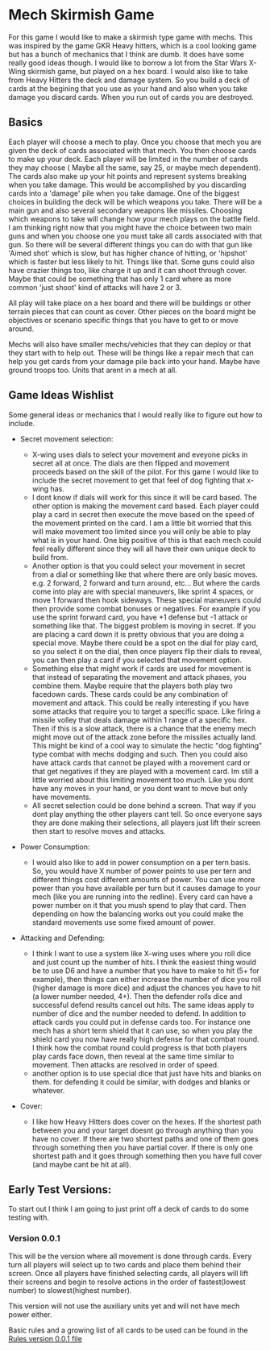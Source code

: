 # Mech Skirmish Game
For this game I would like to make a skirmish type game with mechs. This was
inspired by the game GKR Heavy hitters, which is a cool looking game but has a
bunch of mechanics that I think are dumb. It does have some really good ideas
though. I would like to borrow a lot from the Star Wars X-Wing skirmish game,
but played on a hex board. I would also like to take from Heavy Hitters the
deck and damage system. So you build a deck of cards at the begining that you
use as your hand and also when you take damage you discard cards. When you run
out of cards you are destroyed.

## Basics
Each player will choose a mech to play. Once you choose that mech you are given
the deck of cards associated with that mech. You then choose cards to make up
your deck. Each player will be limited in the number of cards they may choose (
Maybe all the same, say 25, or maybe mech dependent). The cards also make up
your hit points and represent systems breaking when you take damage. This would
be accomplished by you discarding cards into a 'damage' pile when you take
damage. One of the
biggest choices in building the deck will be which weapons you take. There will
be a main gun and also several secondary weapons like missiles. Choosing which
weapons to take will change how your mech plays on the battle field. I am thinking
right now that you might have the choice between two main guns and when you choose
one you must take all cards associated with that gun. So there will be several
different things you can do with that gun like 'Aimed shot' which is slow, but
has higher chance of hitting, or 'hipshot' which is faster but less likely to hit.
Things like that. Some guns could also have crazier things too, like charge it up
and it can shoot through cover. Maybe that could be something that has only 1 card
where as more common 'just shoot' kind of attacks will have 2 or 3.

All play will take place on a hex board and there will be buildings or other
terrain pieces that can count as cover. Other pieces on the board might be
objectives or scenario specific things that you have to get to or move around.

Mechs will also have smaller mechs/vehicles that they can deploy or that they
start with to help out. These will be things like a repair mech that can help you
get cards from your damage pile back into your hand. Maybe have ground troops too.
Units that arent in a mech at all.

## Game Ideas Wishlist
Some general ideas or mechanics that I would really like to figure out how to
include.
 - Secret movement selection:
   * X-wing uses dials to select your movement and eveyone picks in secret all
   at once. The dials are then flipped and movement proceeds based on the skill
   of the pilot. For this game I would like to include the secret movement to
   get that feel of dog fighting that x-wing has.
   * I dont know if dials will work for this since it will be card based. The
   other option is making the movement card based. Each player could play a
   card in secret then execute the move based on the speed of the movement
   printed on the card. I am a little bit worried that this will make movement
   too limited since you will only be able to play what is in your hand. One
   big positive of this is that each mech could feel really different since
   they will all have their own unique deck to build from.
   * Another option is that you could select your movement in secret from a
   dial or something like that where there are only basic moves. e.g. 2 forward,
   2 forward and turn around, etc... But where the cards come into play are with
   special maneuvers, like sprint 4 spaces, or move 1 forward then hook sideways.
   These special maneuvers could then provide some combat bonuses or negatives.
   For example if you use the sprint forward card, you have +1 defense but -1
   attack or something like that. The biggest problem is moving in secret. If you
   are placing a card down it is pretty obvious that you are doing a special move.
   Maybe there could be a spot on the dial for play card, so you select it on
   the dial, then once players flip their dials to reveal, you can then play a
   card if you selected that movement option.
   * Something else that might work if cards are used for movement is that instead
   of separating the movement and attack phases, you combine them. Maybe require
   that the players both play two facedown cards. These cards could be any combination
   of movement and attack. This could be really interesting if you have some attacks
   that require you to target a specific space. Like firing a missile volley that
   deals damage within 1 range of a specific hex. Then if this is a slow attack,
   there is a chance that the enemy mech might move out of the attack zone before
   the missiles actually land. This might be kind of a cool way to simulate the
   hectic "dog fighting" type combat with mechs dodging and such. Then you could
   also have attack cards that cannot be played with a movement card or that get
   negatives if they are played with a movement card. Im still a little worried
   about this limiting movement too much. Like you dont have any moves in your
   hand, or you dont want to move but only have movements.
   * All secret selection could be done behind a screen. That way if you dont
   play anything the other players cant tell. So once everyone says they are done
   making their selections, all players just lift their screen then start to
   resolve moves and attacks.


 - Power Consumption:
   * I would also like to add in power consumption on a per tern basis. So,
   you would have X number of power points to use per tern and different things
   cost different amounts of power. You can use more power than you have available
   per turn but it causes damage to your mech (like you are running into the redline).
   Every card can have a power number on it that you mush spend to play that card.
   Then depending on how the balancing works out you could make the standard movements
   use some fixed amount of power.

 - Attacking and Defending:
   * I think I want to use a system like X-wing uses where you roll dice and just
   count up the number of hits. I think the easiest thing would be to use D6
   and have a number that you have to make to hit (5+ for example), then things
   can either increase the number of dice you roll (higher damage is more dice)
   and adjust the chances you have to hit (a lower number needed, 4+). Then the
   defender rolls dice and successful defend results cancel out hits. The same
   ideas apply to number of dice and the number needed to defend. In addition
   to attack cards you could put in defense cards too. For instance one mech has
   a short term shield that it can use, so when you play the shield card you
   now have really high defense for that combat round. I think how the combat
   round could progress is that both players play cards face down, then reveal
   at the same time similar to movement. Then attacks are resolved in order of
   speed.
   * another option is to use special dice that just have hits and blanks on them.
   for defending it could be similar, with dodges and blanks or whatever.

 - Cover:
   * I like how Heavy Hitters does cover on the hexes. If the shortest path between
   you and your target doesnt go through anything than you have no cover. If there
   are two shortest paths and one of them goes through something then you have
   partial cover. If there is only one shortest path and it goes through something
   then you have full cover (and maybe cant be hit at all).

## Early Test Versions:
To start out I think I am going to just print off a deck of cards to do some testing with.

### Version 0.0.1
This will be the version where all movement is done through cards. Every turn
all players will select up to two cards and place them behind their screen. Once
all players have finished selecting cards, all players will lift their screens
and begin to resolve actions in the order of fastest(lowest number) to slowest(highest number).

This version will not use the auxiliary units yet and will not have mech power
either.

Basic rules and a growing list of all cards to be used can be found in the
[Rules version 0.0.1 file](./rules-00-00-01.md)

